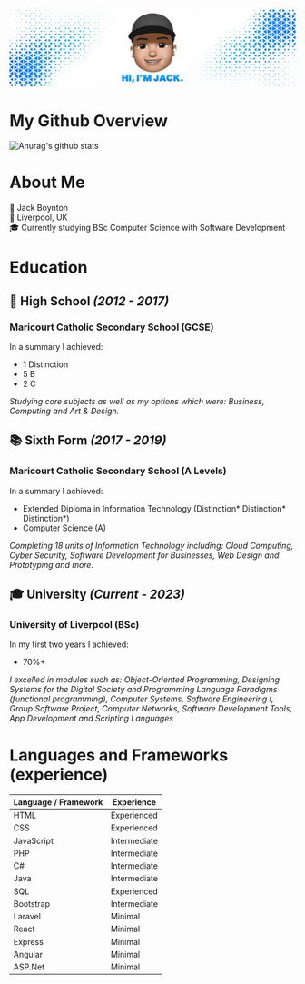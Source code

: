 ![Header Image](https://github.com/JackMBoynton/JackMBoynton/blob/master/Github-README-Header.jpg)

# My Github Overview
![Anurag's github stats](https://github-readme-stats.vercel.app/api?username=jackmboynton&show_icons=true&theme=vue)

# About Me
👤 Jack Boynton  
📍 Liverpool, UK  
🎓 Currently studying BSc Computer Science with Software Development  

# Education
## 🏫 High School *(2012 - 2017)*
### Maricourt Catholic Secondary School (GCSE)
In a summary I achieved:
- 1 Distinction
- 5 B
- 2 C

*Studying core subjects as well as my options which were: Business, Computing and Art & Design.*

## 📚 Sixth Form *(2017 - 2019)*
### Maricourt Catholic Secondary School (A Levels)
In a summary I achieved:
- Extended Diploma in Information Technology (Distinction* Distinction* Distinction*)
- Computer Science (A)

*Completing 18 units of Information Technology including: Cloud Computing, Cyber Security, Software Development for Businesses, Web Design and Prototyping and more.*

## 🎓 University *(Current - 2023)*
### University of Liverpool (BSc)
In my first two years I achieved:
- 70%+

*I excelled in modules such as: Object-Oriented Programming, Designing Systems for the Digital Society and Programming Language Paradigms (functional programming), Computer Systems, Software Engineering I, Group Software Project, Computer Networks, Software Development Tools, App Development and Scripting Languages*

# Languages and Frameworks (experience)
| Language / Framework   | Experience |
| ----------- | ----------- |
| HTML      | Experienced       |
| CSS   | Experienced        |
| JavaScript   | Intermediate        |
| PHP   | Intermediate        |
| C#   | Intermediate        |
| Java  | Intermediate        |
| SQL   | Experienced        |
| Bootstrap   | Intermediate        |
| Laravel   | Minimal        |
| React   | Minimal        |
| Express   | Minimal        |
| Angular   | Minimal        |
| ASP.Net   | Minimal        |
